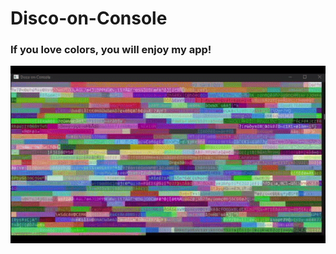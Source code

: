 # Disco-on-Console
<h3>If you love colors, you will enjoy my app!</h3>

<img src="https://github.com/marteleira/Disco-on-Console/blob/main/Animation.gif">
